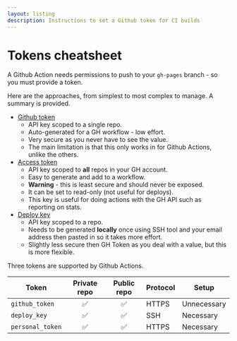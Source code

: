 ```yaml
---
layout: listing
description: Instructions to set a Github token for CI builds
---
```

# Tokens cheatsheet

A Github Action needs permissions to push to your `gh-pages` branch - so you must provide a token.

Here are the approaches, from simplest to most complex to manage. A summary is provided.

- [Github token](github-token.md)
	- API key scoped to a single repo.
	- Auto-generated for a GH workflow - low effort.
	- Very secure as you never have to see the value.
	- The main limitation is that this only works in for Github Actions, unlike the others.
- [Access token](access-token.md)
	- API key scoped to **all** repos in your GH account.
	- Easy to generate and add to a workflow.
	- **Warning** - this is least secure and should never be exposed.
	- It can be set to read-only (not useful for deploys).
	- This key is useful for doing actions with the GH API such as reporting on stats.
- [Deploy key](deploy-key.md)
	- API key scoped to a repo.
	- Needs to be generated **locally** once using SSH tool and your email address then pasted in so it takes more effort.
	- Slightly less secure then GH Token as you deal with a value, but this is more flexible.


Three tokens are supported by Github Actions.

| Token            | Private repo | Public repo | Protocol | Setup       |
| ---------------- | :----------: | :---------: | -------- | ----------- |
| `github_token`   |      ✅️       |      ✅️      | HTTPS    | Unnecessary |
| `deploy_key`     |      ✅️       |      ✅️      | SSH      | Necessary   |
| `personal_token` |      ✅️       |      ✅️      | HTTPS    | Necessary   |

